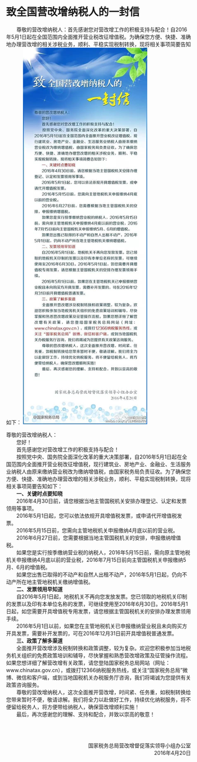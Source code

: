 # 致全国营改增纳税人的一封信 

　　尊敬的营改增纳税人：首先感谢您对营改增工作的积极支持与配合！自2016年5月1日起在全国范围内全面推开营业税改征增值税。为确保您方便、快捷、准确地办理营改增的相关涉税业务，顺利、平稳实现税制转换，现将相关事项简要告知如下：
![致全国营改增纳税人的一封信](yifengxin.jpg)

<p>尊敬的营改增纳税人：<br>
　　您好！<br>
　　首先感谢您对营改增工作的积极支持与配合！<br>
　　按照党中央、国务院全面深化改革的重大决策部署，自2016年5月1日起在全国范围内全面推开营业税改征增值税，现行建筑业、房地产业、金融业、生活服务业纳税人由原来缴纳营业税改为缴纳增值税，由国家税务局负责征收。为了确保您方便、快捷、准确地办理营改增的相关涉税业务，顺利、平稳实现税制转换，现将相关事项简要告知如下：<br>
<strong>　　一、关键时点要知晓</strong><br>
　　2016年4月30日前，请您根据当地主管国税机关安排办理登记、认定和发票领用等事项。<br>
　　2016年5月1日起，您可以依法依规开具增值税发票，或申请代开增值税发票。<br>
　　2016年5月15日前，您需向主管地税机关申报缴纳4月底以前的营业税。<br>
　　2016年6月27日前，您需要根据当地主管国税机关的安排，申报缴纳增值税。<br>
　　如果您是实行按季缴纳营业税的纳税人，2016年5月15日前，需向原主管地税机关申报缴纳4月底以前的营业税，2016年7月15日前向主管国税机关申报缴纳5月、6月的增值税。<br>
　　如果您出售已取得的不动产和自然人出租不动产，2016年5月1日起，仍向不动产所在地主管地税机关缴纳增值税。<br>
  <strong>　　二、发票领用早知道</strong><br>
　　自2016年5月1日起，地税机关不再向您发放发票。您已领取的地税机关印制的发票以及印有本单位名称的发票，可继续使用至2016年6月30日。2016年5月1日起，如您需要开具增值税专用发票，请您根据主管国税机关的安排办理发票领用手续。<br>
　　2016年5月1日以前，如果您在主管地税机关已申报缴纳营业税且未向购买方开具发票，需要补开发票的，可在2016年12月31日前开具增值税普通发票。<br>
  <strong>　　三、政策了解多渠道</strong><br>
　　全面推开营改增涉及税制转换和政策调整，较为复杂。欢迎您积极参加当地税务机关组织的免费政策培训和辅导，尽快掌握和熟悉营改增政策及征管操作流程。如果您想详细了解营改增有关政策，请您登陆国家税务总局网站（网址：www.chinatax.gov.cn），或拨打12366纳税服务热线，或关注“国家税务总局”微博、微信和客户端，或到当地国税机关办税服务厅咨询，我们将竭诚为您提供有关政策咨询服务。<br>
　　尊敬的营改增纳税人，这次全面推开营改增，时间紧、任务重，如税制转换给您带来暂时不便，敬请谅解。我们将全力以赴做好工作，持续优化纳税服务，将不便留给税务人，将方便带给纳税人，确保营改增顺利实施！<br>
　　最后，再次感谢您的理解、支持和配合，并致以崇高的敬意！</p>
  <p><br>　　</p>
  <p style="text-align: right">国家税务总局营改增督促落实领导小组办公室<br>2016年4月20日</p>
